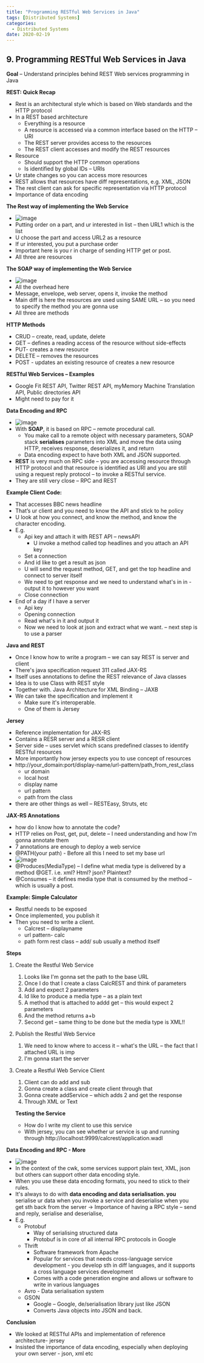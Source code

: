 ```yaml
---
title: "Programming RESTful Web Services in Java"
tags: [Distributed Systems]
categories:
  - Distributed Systems
date: 2020-02-19
---
```


## **9. Programming RESTful Web Services in Java**

**Goal** – Understand principles behind REST Web services programming in
Java

**REST: Quick Recap**

  - Rest is an architectural style which is based on Web standards and
    the HTTP protocol
  - In a REST based architecture
      - Everything is a resource
      - A resource is accessed via a common interface based on the HTTP
        – URI
      - The REST server provides access to the resources
      - The REST client accesses and modify the REST resources
  - Resource
      - Should support the HTTP common operations
      - Is identified by global IDs – URIs
  - Ur state changes so you can access more resources
  - REST allows that resources have diff representations, e.g. XML, JSON
  - The rest client can ask for specific representation via HTTP
    protocol
  - Importance of data encoding

**The Rest way of implementing the Web Service**

  - ![image](https://user-images.githubusercontent.com/33334078/74753368-eed0ec80-5267-11ea-884f-82f3d86f9d86.png)
  - Putting order on a part, and ur interested in list – then URL1 which
    is the list
  - U choose the part and access URL2 as a resource
  - If ur interested, you put a purchase order
  - Important here is you r in charge of sending HTTP get or post.
  - All three are resources

**The SOAP way of implementing the Web Service**

  - ![image](https://user-images.githubusercontent.com/33334078/74753390-fabcae80-5267-11ea-9ce6-a19d2a5c7434.png)
  - All the overhead here
  - Message, envelope, web server, opens it, invoke the method
  - Main diff is here the resources are used using SAME URL – so you
    need to specify the method you are gonna use
  - All three are methods

**HTTP Methods**

  - CRUD – create, read, update, delete
  - GET – defines a reading access of the resource without side-effects
  - PUT- creates a new resource
  - DELETE – removes the resources
  - POST - updates an existing resource of creates a new resource

**RESTful Web Services – Examples**

  - Google Fit REST API, Twitter REST API, myMemory Machine Translation
    API, Public directories API
  - Might need to pay for it

**Data Encoding and RPC**

  - ![image](https://user-images.githubusercontent.com/33334078/74753412-027c5300-5268-11ea-8349-7504338b0a3b.png)
  - With **SOAP**, it is based on RPC – remote procedural call.
      - You make call to a remote object with necessary parameters, SOAP
        stack **serialises** parameters into XML and move the data using
        HTTP, receives response, deserializes it, and return
      - Data encoding expect to have both XML and JSON supported.
  - **REST** is very much on RPC side – you are accessing resource
    through HTTP protocol and that resource is identified as URI and you
    are still using a request reply protocol – to invoke a RESTful
    service.
  - They are still very close – RPC and REST

**Example Client Code:**

  - That accesses BBC news headline
  - That’s ur client and you need to know the API and stick to he policy
  - U look at how you connect, and know the method, and know the
    character encoding.
  - E.g.
      - Api key and attach it with REST API – newsAPI
          - U invoke a method called top headlines and you attach an API
            key
      - Set a connection
      - And id like to get a result as json
      - U will send the request method, GET, and get the top headline
        and connect to server itself
      - We need to get response and we need to understand what's in in -
        output it to however you want
      - Close connection
  - End of a day if I have a server
      - Api key
      - Opening connection
      - Read what's in it and output it
      - Now we need to look at json and extract what we want. – next
        step is to use a parser

**Java and REST**

  - Once I know how to write a program – we can say REST is server and
    client
  - There's java specification request 311 called JAX-RS
  - Itself uses annotations to define the REST relevance of Java classes
  - Idea is to use Class with REST style
  - Together with. Java Architecture for XML Binding – JAXB
  - We can take the specification and implement it
      - Make sure it's interoperable.
      - One of them is Jersey

**Jersey**

  - Reference implementation for JAX-RS
  - Contains a RESR server and a RESR client
  - Server side – uses servlet which scans predefined classes to
    identify RESTful resources
  - More importantly how jersey expects you to use concept of resources
  - http://your\_domain:port/display-name/url-pattern/path\_from\_rest\_class
      - ur domain
      - local host
      - display name
      - url pattern
      - path from the class
  - there are other things as well – RESTEasy, Struts, etc


**JAX-RS Annotations**
  - how do I know how to annotate the code?
  - HTTP relies on Post, get, put, delete – I need understanding and how
    I'm gonna annotate them
  - 7 annotations are enough to deploy a web service
  - @PATH(your path) - Before all this I need to set my base url
  - ![image](https://user-images.githubusercontent.com/33334078/74753446-0ad48e00-5268-11ea-974d-5c8d9469b391.png)
  - @Produces(MediaType) – I define what media type is delivered by a
    method @GET. i.e. xml? Html? json? Plaintext?
  - @Consumes – it defines media type that is consumed by the method –
    which is usually a post.

**Example: Simple Calculator**

  - Restful needs to be exposed
  - Once implemented, you publish it
  - Then you need to write a client.
      - Calcrest – displayname
      - url pattern- calc
      - path form rest class – add/ sub usually a method itself

**Steps**

1.  Create the Restful Web Service
    1.  Looks like I'm gonna set the path to the base URL
    2.  Once I do that I create a class CalcREST and think of parameters
    3.  Add and expect 2 parameters
    4.  Id like to produce a media type – as a plain text
    5.  A method that is attached to addd get – this would expect 2
        parameters
    6.  And the method returns a+b
    7.  Second get – same thing to be done but the media type is XML\!\!


2.  Publish the Restful Web Service
    1.  We need to know where to access it – what's the URL – the fact
        that I attached URL is imp
    2.  I'm gonna start the server


3.  Create a Restful Web Service Client
    1.  Client can do add and sub
    2.  Gonna create a class and create client through that
    3.  Gonna create addService – which adds 2 and get the response
    4.  Through XML or Text


    **Testing the Service**
     - How do I write my client to use this service
     - With jersey, you can see whether ur service is up and running
      through http://localhost:9999/calcrest/application.wadl


**Data Encoding and RPC - More**
  - ![image](https://user-images.githubusercontent.com/33334078/74753692-6737ad80-5268-11ea-9cf6-be5ba53f04c4.png)
  - In the context of the cwk, some services support plain text, XML,
    json but others can support other data encoding style.
  - When you use these data encoding formats, you need to stick to their
    rules.
  - It's always to do with **data encoding and data serialisation. you**
    serialise ur data when you invoke a service and deserialise when you
    get sth back from the server → Importance of having a RPC style –
    send and reply, serialise and deserialise,
  - E.g.
      - Protobuf
          - Way of serialising structured data
          - Protobuf is in core of all internal RPC protocols in Google
      - Thrift
          - Software framework from Apache
          - Popular for services that needs cross-language service
            development - you develop sth in diff languages, and it
            supports a cross language services development
          - Comes with a code generation engine and allows ur software
            to write in various languages
      - Avro          - Data serialisation system
      - GSON
          - Google – Google, de/serialisation library just like JSON
          - Converts Java objects into JSON and back.

**Conclusion**

  - We looked at RESTful APIs and implementation of reference
    architecture- jersey
  - Insisted the importance of data encoding, especially when deploying your
own server - json, xml etc

